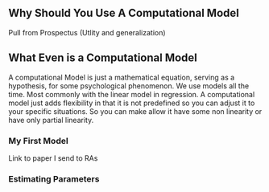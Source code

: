 ## Why Should You Use A Computational Model
Pull from Prospectus (Utlity and generalization)

<!-- First, schematic based models do not provide specific hypotheses, making them difficult (if not impossible) to falsify.
For example, each box on the schematic often represents a plethora of variables.
In the EIC model, there is box representing the characteristics of the decision maker (e.g., preferences and personality), which influences both one’s current emotions as well as the utility calculation of the options.
Undoubtedly, the authors do not imply every characteristic impacts one’s affective state and utility calculations, but which ones are important, and which can be ignored, are not specified.
Perhaps more importantly, because the particular variables of interest are not specified, one would need to test all possible characteristics to falsify the model’s hypothesis.

The second shortcoming of schematic based models is, by design, they do not make specific hypotheses about the magnitude of effects between related components.
For example, in the EIC model one’s current emotion influences the evaluations they make, which in turn affects their choices.
But how much does one’s affect impact their evaluations and what is the nature of that relationship?
Is it linear, the more intense the emotion the larger the effect, or is it based on a threshold, where any emotion intensity after the threshold will have a similar effect and any emotion below the threshold will not impact the evaluation at all?
Schematic based models do not provide this information.
Importantly, the EIC model, was hypothesized as general purpose model and never intended to address these concerns.
Particularly because the field was still at a state where we needed to identify the affective factors involved in the decision making process (the time when schematic based models are most effective).
However, I believe the next major leap to improve our understanding of the relationship between affect and decision making will require us to address these shortcomings of schematic based models.
One solution to this problem is to use a computational model for how people make decisions.

In addition to several practical benefits (e.g., ensuring your trial space is sufficiently wide and simulations), computational models address the limitations of schematic based models.
Since a computational model specifies all the variables that are hypothesized to impact one’s choice, anyone who has the model can make predictions outside the context for which the original experiment was developed.
For example, if an experiment includes lotteries with win rate of 25%, 50%, and 75%, one could use the model to hypothesize how any person would choose if the win rate was 10%.
They need only supply the arguments for a specific lottery as well as person’s parameter estimates.
Crucially, if new experimental data stands in conflict with the a priori predictions of the model, then the model is inaccurate (or at the very least incomplete).
There is a clear falsifiable hypothesis even outside the context of the original experiment.
Additionally, since a computational model is essentially a mathematical formula, the parameters provide clear, mathematically define impacts on the outcome, and the impact can be interpreted before any experiment or parameter estimation.
By design, the model’s formula describes the magnitude for the effects, whether they be linear, exponential, etc.
Together, these features help improved the scientific discourse around emotion and decision making.
--> 


## What Even is a Computational Model

A computational Model is just a mathematical equation, serving as a hypothesis, for some psychological phenomenon. We use models all the time. Most commonly with the linear model in regression. A computational model just adds flexibility in that it is not predefined so you can adjust it to your specific situations. So you can make allow it have some non linearity or have only partial linearity. 


### My First Model
Link to paper I send to RAs


### Estimating Parameters

